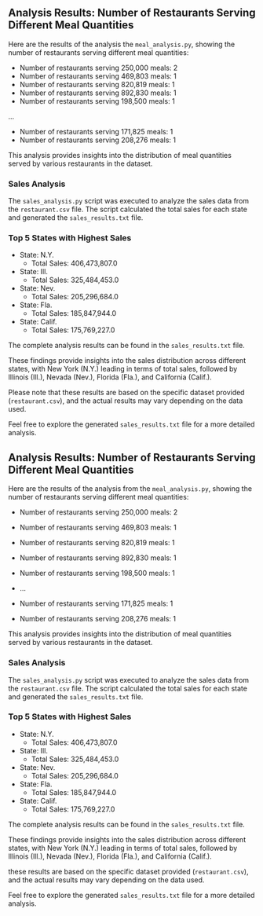 ## Analysis Results: Number of Restaurants Serving Different Meal Quantities

Here are the results of the analysis the `meal_analysis.py`, showing the number of restaurants serving different meal quantities:

- Number of restaurants serving 250,000 meals: 2
- Number of restaurants serving 469,803 meals: 1
- Number of restaurants serving 820,819 meals: 1
- Number of restaurants serving 892,830 meals: 1
- Number of restaurants serving 198,500 meals: 1

...

- Number of restaurants serving 171,825 meals: 1
- Number of restaurants serving 208,276 meals: 1

This analysis provides insights into the distribution of meal quantities served by various restaurants in the dataset.




### Sales Analysis

The `sales_analysis.py` script was executed to analyze the sales data from the `restaurant.csv` file. The script calculated the total sales for each state and generated the `sales_results.txt` file.

### Top 5 States with Highest Sales

- State: N.Y.
  - Total Sales: 406,473,807.0
- State: Ill.
  - Total Sales: 325,484,453.0
- State: Nev.
  - Total Sales: 205,296,684.0
- State: Fla.
  - Total Sales: 185,847,944.0
- State: Calif.
  - Total Sales: 175,769,227.0

The complete analysis results can be found in the `sales_results.txt` file.

These findings provide insights into the sales distribution across different states, with New York (N.Y.) leading in terms of total sales, followed by Illinois (Ill.), Nevada (Nev.), Florida (Fla.), and California (Calif.).

Please note that these results are based on the specific dataset provided (`restaurant.csv`), and the actual results may vary depending on the data used.

Feel free to explore the generated `sales_results.txt` file for a more detailed analysis.
## Analysis Results: Number of Restaurants Serving Different Meal Quantities

Here are the results of the analysis from the `meal_analysis.py`, showing the number of restaurants serving different meal quantities:

- Number of restaurants serving 250,000 meals: 2
- Number of restaurants serving 469,803 meals: 1
- Number of restaurants serving 820,819 meals: 1
- Number of restaurants serving 892,830 meals: 1
- Number of restaurants serving 198,500 meals: 1
- ...

- Number of restaurants serving 171,825 meals: 1
- Number of restaurants serving 208,276 meals: 1

This analysis provides insights into the distribution of meal quantities served by various restaurants in the dataset.



### Sales Analysis

The `sales_analysis.py` script was executed to analyze the sales data from the `restaurant.csv` file. The script calculated the total sales for each state and generated the `sales_results.txt` file.

### Top 5 States with Highest Sales

- State: N.Y.
  - Total Sales: 406,473,807.0
- State: Ill.
  - Total Sales: 325,484,453.0
- State: Nev.
  - Total Sales: 205,296,684.0
- State: Fla.
  - Total Sales: 185,847,944.0
- State: Calif.
  - Total Sales: 175,769,227.0

The complete analysis results can be found in the `sales_results.txt` file.

These findings provide insights into the sales distribution across different states, with New York (N.Y.) leading in terms of total sales, followed by Illinois (Ill.), Nevada (Nev.), Florida (Fla.), and California (Calif.).


these results are based on the specific dataset provided (`restaurant.csv`), and the actual results may vary depending on the data used.

Feel free to explore the generated `sales_results.txt` file for a more detailed analysis.
